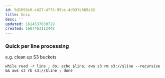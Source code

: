 ```yaml
---
id: 5d1093c0-c427-4f73-99bc-4d93fe865e82
title: Unix
desc: ''
updated: 1614537039729
created: 1607463112448
---
```


### Quick per line processing

e.g. clean up S3 buckets 

```
while read -r line ; do; echo $line; aws s3 rm s3://$line --recursive && aws s3 rb s3://$line ; done
```
